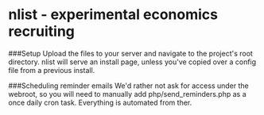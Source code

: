 # nlist - experimental economics recruiting


###Setup
Upload the files to your server and navigate to the project's root directory. nlist will serve an install page, unless you've copied over a config file from a previous install. 

###Scheduling reminder emails
We'd rather not ask for access under the webroot, so you will need to manually add php/send_reminders.php as a once daily cron task. Everything is automated from ther.
